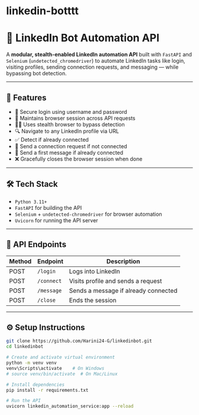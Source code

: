 # linkedin-botttt

# 📌 LinkedIn Bot Automation API

A **modular, stealth-enabled LinkedIn automation API** built with `FastAPI` and `Selenium` (`undetected_chromedriver`) to automate LinkedIn tasks like login, visiting profiles, sending connection requests, and messaging — while bypassing bot detection.

---

## 🚀 Features

- 🔐 Secure login using username and password
- 🧠 Maintains browser session across API requests
- 🕵️‍♂️ Uses stealth browser to bypass detection
- 🔍 Navigate to any LinkedIn profile via URL
- ✅ Detect if already connected
- 🤝 Send a connection request if not connected
- 💬 Send a first message if already connected
- ❌ Gracefully closes the browser session when done

---

## 🛠️ Tech Stack

- `Python 3.11+`
- `FastAPI` for building the API
- `Selenium` + `undetected-chromedriver` for browser automation
- `Uvicorn` for running the API server

---

## 📂 API Endpoints

| Method | Endpoint     | Description                          |
|--------|--------------|--------------------------------------|
| POST   | `/login`     | Logs into LinkedIn                   |
| POST   | `/connect`   | Visits profile and sends a request   |
| POST   | `/message`   | Sends a message if already connected |
| POST   | `/close`     | Ends the session                     |

---

## ⚙️ Setup Instructions

```bash
git clone https://github.com/Harini24-G/linkedinbot.git
cd linkedinbot

# Create and activate virtual environment
python -m venv venv
venv\Scripts\activate    # On Windows
# source venv/bin/activate  # On Mac/Linux

# Install dependencies
pip install -r requirements.txt

# Run the API
uvicorn linkedin_automation_service:app --reload
